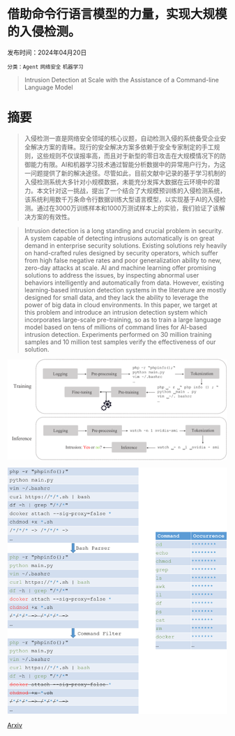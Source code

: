 # 借助命令行语言模型的力量，实现大规模的入侵检测。

发布时间：2024年04月20日

`分类：Agent` `网络安全` `机器学习`

> Intrusion Detection at Scale with the Assistance of a Command-line Language Model

# 摘要

> 入侵检测一直是网络安全领域的核心议题，自动检测入侵的系统备受企业安全解决方案的青睐。现行的安全解决方案多依赖于安全专家制定的手工规则，这些规则不仅误报率高，而且对于新型的零日攻击在大规模情况下的防御能力有限。AI和机器学习技术通过智能分析数据中的异常用户行为，为这一问题提供了新的解决途径。尽管如此，目前文献中记录的基于学习机制的入侵检测系统大多针对小规模数据，未能充分发挥大数据在云环境中的潜力。本文针对这一挑战，提出了一个结合了大规模预训练的入侵检测系统，该系统利用数千万条命令行数据训练大型语言模型，以实现基于AI的入侵检测。通过在3000万训练样本和1000万测试样本上的实验，我们验证了该解决方案的有效性。

> Intrusion detection is a long standing and crucial problem in security. A system capable of detecting intrusions automatically is on great demand in enterprise security solutions. Existing solutions rely heavily on hand-crafted rules designed by security operators, which suffer from high false negative rates and poor generalization ability to new, zero-day attacks at scale. AI and machine learning offer promising solutions to address the issues, by inspecting abnormal user behaviors intelligently and automatically from data. However, existing learning-based intrusion detection systems in the literature are mostly designed for small data, and they lack the ability to leverage the power of big data in cloud environments. In this paper, we target at this problem and introduce an intrusion detection system which incorporates large-scale pre-training, so as to train a large language model based on tens of millions of command lines for AI-based intrusion detection. Experiments performed on 30 million training samples and 10 million test samples verify the effectiveness of our solution.

![借助命令行语言模型的力量，实现大规模的入侵检测。](../../../paper_images/2404.13402/x1.png)

![借助命令行语言模型的力量，实现大规模的入侵检测。](../../../paper_images/2404.13402/x2.png)

[Arxiv](https://arxiv.org/abs/2404.13402)